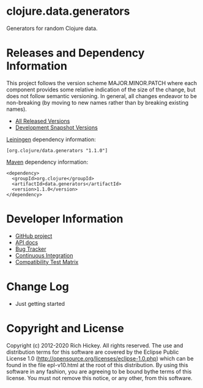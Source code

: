 clojure.data.generators
========================================

Generators for random Clojure data.

Releases and Dependency Information
========================================

This project follows the version scheme MAJOR.MINOR.PATCH where each component provides some relative indication of the size of the change, but does not follow semantic versioning. In general, all changes endeavor to be non-breaking (by moving to new names rather than by breaking existing names).

* [All Released Versions](http://search.maven.org/#search%7Cgav%7C1%7Cg%3A%22org.clojure%22%20AND%20a%3A%22data.generators%22)
* [Development Snapshot Versions](https://oss.sonatype.org/index.html#nexus-search;gav~org.clojure~data.generators~~~)

[Leiningen](https://github.com/technomancy/leiningen) dependency information:

    [org.clojure/data.generators "1.1.0"]

[Maven](http://maven.apache.org/) dependency information:

    <dependency>
      <groupId>org.clojure</groupId>
      <artifactId>data.generators</artifactId>
      <version>1.1.0</version>
    </dependency>

Developer Information
========================================

* [GitHub project](https://github.com/clojure/data.generators)
* [API docs](https://clojure.github.io/data.generators/)
* [Bug Tracker](https://clojure.atlassian.net/browse/DGEN)
* [Continuous Integration](https://build.clojure.org/job/data.generators/)
* [Compatibility Test Matrix](https://build.clojure.org/job/data.generators-test-matrix/)

Change Log
====================

* Just getting started

Copyright and License
========================================

Copyright (c) 2012-2020 Rich Hickey. All rights reserved.  The use and distribution terms for this software are covered by the Eclipse Public License 1.0 (http://opensource.org/licenses/eclipse-1.0.php) which can be found in the file epl-v10.html at the root of this distribution. By using this software in any fashion, you are agreeing to be bound bythe terms of this license.  You must not remove this notice, or any other, from this software.
